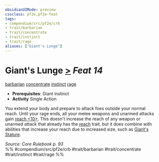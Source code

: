 ```yaml
---
obsidianUIMode: preview
cssclass: pf2e,pf2e-feat
tags:
- compendium/src/pf2e/crb
- trait/barbarian
- trait/concentrate
- trait/instinct
- trait/rage
aliases: ["Giant's Lunge"]
---
```

# Giant's Lunge  [>](chapter-9-playing-the-game.md#Actions "Single Action") *Feat 14*  
[barbarian](Reference/Rules/Traits/barbarian.md "Barbarian Class Trait")  [concentrate](concentrate.md "Concentrate Action & Ability Trait")  [instinct](instinct.md "Instinct Action & Ability Trait")  [rage](Reference/Rules/Traits/rage.md "Rage Combat Trait")  

- **Prerequisites**: Giant instinct
- **Activity** Single Action

You extend your body and prepare to attack foes outside your normal reach. Until your rage ends, all your melee weapons and unarmed attacks gain [reach <10>](rules/traits/reach-10.md "Reach Weapon Trait"). This doesn't increase the reach of any weapon or unarmed attack that already has the [reach](reach.md "Reach Weapon Trait") trait, but it does combine with abilities that increase your reach due to increased size, such as [Giant's Stature](giants-stature.md).

*Source: Core Rulebook p. 93*  
%% #compendium/src/pf2e/crb #trait/barbarian #trait/concentrate #trait/instinct #trait/rage %%